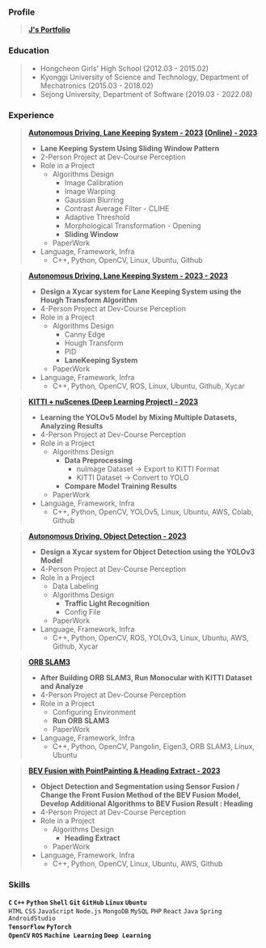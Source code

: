 ### Profile

> <a href = https://www.notion.so/i-am-jen/J-s-Portfolio-0e818bc5e9904f428b1d222e8dbee99a>**J's Portfolio**</a>


### Education

> - Hongcheon Girls' High School (2012.03 - 2015.02)
> - Kyonggi University of Science and Technology, Department of Mechatronics (2015.03 - 2018.02)
> - Sejong University, Department of Software (2019.03 - 2022.08)


### Experience

> **[Autonomous Driving, Lane Keeping](https://www.notion.so/85248b2069b049159c92788a1746529c?pvs=21) [System - 2023](https://www.notion.so/85248b2069b049159c92788a1746529c?pvs=21) [(Online) - 2023](https://www.notion.so/85248b2069b049159c92788a1746529c?pvs=21)**
> - **Lane Keeping System Using Sliding Window Pattern**
> - 2-Person Project at Dev-Course Perception
> - Role in a Project
>     - Algorithms Design
>         - Image Calibration
>         - Image Warping
>         - Gaussian Blurring
>         - Contrast Average Filter - CLIHE
>         - Adaptive Threshold
>         - Morphological Transformation - Opening
>         - **Sliding Window**
>     - PaperWork
> - Language, Framework, Infra
>     - C++, Python, OpenCV, Linux, Ubuntu, Github

> **[Autonomous Driving, Lane Keeping System - 2023 - 2023](https://www.notion.so/b395e5a9a12b4458b6e1705aa91a4116?pvs=21)**
> - **Design a Xycar system for Lane Keeping System using the Hough Transform Algorithm**
> - 4-Person Project at Dev-Course Perception
> - Role in a Project
>     - Algorithms Design
>         - Canny Edge
>         - Hough Transform
>         - PID
>         - **LaneKeeping System**
>     - PaperWork
> - Language, Framework, Infra
>     - C++, Python, OpenCV, ROS, Linux, Ubuntu, Github, Xycar

> **[KITTI + nuScenes (Deep Learning Project) - 2023](https://www.notion.so/e3b5c4c9ea6f4fc294e3d41a2f75380d?pvs=21)**
> - **Learning the YOLOv5 Model by Mixing Multiple Datasets, Analyzing Results**
> - 4-Person Project at Dev-Course Perception
> - Role in a Project
>     - Algorithms Design
>         - **Data Preprocessing**
>             - nuImage Dataset → Export to KITTI Format
>             - KITTI Dataset → Convert to YOLO
>         - **Compare Model Training Results**
>     - PaperWork
> - Language, Framework, Infra
>     - C++, Python, OpenCV, YOLOv5, Linux, Ubuntu, AWS, Colab, Github

> **[Autonomous Driving, Object Detection - 2023](https://www.notion.so/8e6952e4ae7f4e89ba63f8db68139014?pvs=21)**
> - **Design a Xycar system for Object Detection using the YOLOv3 Model**
> - 4-Person Project at Dev-Course Perception
> - Role in a Project
>     - Data Labeling
>     - Algorithms Design
>         - **Traffic Light Recognition**
>         - Config File
>     - PaperWork
> - Language, Framework, Infra
>     - C++, Python, OpenCV, ROS, YOLOv3, Linux, Ubuntu, AWS, Github, Xycar

> **[ORB SLAM3](https://www.notion.so/d2d8d426aae84e448c410cfdbd4ed169?pvs=21)**
> - **After Building ORB SLAM3, Run Monocular with KITTI Dataset and Analyze**
> - 4-Person Project at Dev-Course Perception
> - Role in a Project
>     - Configuring Environment
>     - **Run ORB SLAM3**
>     - PaperWork
> - Language, Framework, Infra
>     - C++, Python, OpenCV, Pangolin, Eigen3, ORB SLAM3, Linux, Ubuntu

> **[BEV Fusion with PointPainting & Heading Extract - 2023](https://www.notion.so/b3b0f04b4cc04e64956f6af3e98fd003?pvs=21)**
> - **Object Detection and Segmentation using Sensor Fusion /
Change the Front Fusion Method of the BEV Fusion Model,
Develop Additional Algorithms to BEV Fusion Result : Heading**
> - 4-Person Project at Dev-Course Perception
> - Role in a Project
>     - Algorithms Design
>         - **Heading Extract**
>     - PaperWork
> - Language, Framework, Infra
>     - C++, Python, OpenCV, Linux, Ubuntu, AWS, Github

### Skills

**`C` `C++` `Python` `Shell` `Git` `GitHub` `Linux` `Ubuntu`** <br>
`HTML` `CSS` `JavaScript` `Node.js` `MongoDB` `MySQL` `PHP` `React` 
`Java` `Spring` `AndroidStudio` <br>
**`TensorFlow` `PyTorch`** <br>
**`OpenCV` `ROS` `Machine Learning` `Deep Learning`**
